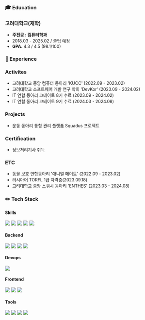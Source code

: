 ### 🎓 Education

### 고려대학교(재학)

 - **주전공 : 컴퓨터학과**
 - 2018.03 - 2025.02 / 졸업 예정
 - **GPA.**  4.3 / 4.5 (98.1/100) 



### 🏢 Experience

### Activites 
- 고려대학교 중앙 컴퓨터 동아리 'KUCC' (2022.09 - 2023.02)
- 고려대학교 소프트웨어 개발 연구 학회 'DevKor' (2023.09 - 2024.02)
- IT 연합 동아리 코테이토 8기 수료 (2023.09 - 2024.02)
- IT 연합 동아리 코테이토 9기 수료 (2024.03 - 2024.08)

### Projects 
- 운동 동아리 통합 관리 플랫폼 Squadus 프로젝트

### Certification
- 정보처리기사 취득

### ETC
- 동물 보호 연합동아리 '애니멀 메이트' (2022.09 - 2023.02)
- 러시아어 TORFL 1급 자격증(2023.09.18)
- 고려대학교 중앙 스쿼시 동아리 'ENTHES' (2023.03 - 2024.08) 



### ✏️ Tech Stack
#### Skills
<img src="https://img.shields.io/badge/Java-007396?style=flat-square&logo=Java&logoColor=white"/> <img src="https://img.shields.io/badge/Python-3766AB?style=flat-square&logo=Python&logoColor=white"/> <img src="https://img.shields.io/badge/JavaScript-F7DF1E?style=flat-square&logo=JavaScript&logoColor=white"/> <img src="https://img.shields.io/badge/C-A8B9CC?style=flat-square&logo=C&logoColor=white"/> <img src="https://img.shields.io/badge/C++-00599C?style=flat-square&logo=C%2B%2B&logoColor=white"/>

#### Backend
<img src="https://img.shields.io/badge/Spring Boot-6DB33F?style=flat-square&logo=Spring Boot&logoColor=white"/> <img src="https://img.shields.io/badge/Django-092E20?style=flat-square&logo=Django&logoColor=white"/> <img src="https://img.shields.io/badge/MySQL-4479A1?style=flat-square&logo=MySQL&logoColor=white"/> <img src="https://img.shields.io/badge/PostgreSQL-4169E1?style=flat-square&logo=PostgreSQL&logoColor=white"/> 

#### Devops
<img src="https://img.shields.io/badge/Amazon AWS-232F3E?style=flat-square&logo=amazonaws&logoColor=white"/>

#### Frontend
<img src="https://img.shields.io/badge/HTML5-E34F26?style=flat-square&logo=HTML5&logoColor=white"/> <img src="https://img.shields.io/badge/CSS3-1572B6?style=flat-square&logo=CSS3&logoColor=white"/> <img src="https://img.shields.io/badge/React-61DAFB?style=flat-square&logo=React&logoColor=black"/>

#### Tools
<img src="https://img.shields.io/badge/Visual Studio Code-007ACC?style=flat-square&logo=Visual Studio Code&logoColor=white"/> <img src="https://img.shields.io/badge/GitHub-181717?style=flat-square&logo=GitHub&logoColor=white"/> <img src="https://img.shields.io/badge/IntelliJ IDEA-000000?style=flat-square&logo=IntelliJ IDEA&logoColor=white"/> <img src="https://img.shields.io/badge/Ubuntu-E95420?style=flat-square&logo=Ubuntu&logoColor=white"/>



